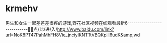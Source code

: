 # krmehv
男生和女生一起差差差很疼的游戏,野花社区视频在线观看最新6----------------------------🚢🚢点/此/进/入/http://www.baidu.com/link?url=NoK8PT47PahMhFH8Vie_jnciyIKNTTtVBQKpill6udK&amp;wd
